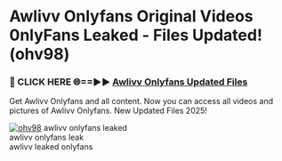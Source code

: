 # Awlivv Onlyfans Original Videos 0nlyFans Leaked - Files Updated! (ohv98)

<h3>🔴 CLICK HERE 🌐==►► <a href="https://tinyurl.com/x26r9saj" rel="nofollow">Awlivv Onlyfans Updated Files</a></h3>

Get Awlivv Onlyfans and all content. Now you can access all videos and pictures of Awlivv Onlyfans. New Updated Files 2025!

[![ohv98](https://i.imgur.com/LkgZPqh.gif)](https://tinyurl.com/x26r9saj)
awlivv onlyfans leaked<br>
awlivv onlyfans leak<br>
awlivv leaked onlyfans